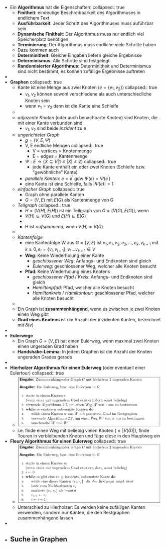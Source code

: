 - Ein **Algorithmus** hat die Eigenschaften:
  collapsed:: true
	- **Finitheit**: eindeutige Beschreibbarkeit des Algorithmuses in endlichem Text
	- **Ausführbarkeit**: Jeder Schritt des Algorithmuses muss auführbar sein
	- **Dynamische Finitheit**: Der Algorithmus muss nur endlich viel Speicherplatz benötigen
	- **Terminierung**: Der Algorithmus muss endliche viele Schritte haben
	- Dazu kommen auch
	- **Determinitheit**: Gleiche Eingaben liefern gleiche Ergebnisse
	- **Determinismus**: Alle Schritte sind festgelegt
	- **Randomisierter Algorithmus**: Determinitheit und Determinismus sind nicht bestimmt, es können zufällige Ergebnisse auftreten
-
- **Graphen**
  collapsed:: true
	- Kante ist eine Menge aus zwei Knoten ($e=\left\lbrace v_1,v_2\right\rbrace$)
	  collapsed:: true
		- $v_1,v_2$ können sowohl verschiedene als auch unterschiedliche Knoten sein
		- wenn $v_1=v_2$ dann ist die Kante eine Schleife
	-
	- *adjazente Knoten* (oder auch benachbarte Knoten) sind Knoten, die mit einer Kante verbunden sind
		- $v_1,v_2$ sind beide *inzident* zu e
	- *ungerichteter Graph*
		- $g=\left(V,E,\Psi\right)$
		- V, E endliche Mengen
		  collapsed:: true
			- V = vertices = Knotenmenge
			- E = edges = Kantenmenge
		- $\Psi:E\rightarrow\left\lbrace X\subseteq V|1\leq\left|X\right|\leq2\right\rbrace$
		  collapsed:: true
			- jede Kante enthält ein oder zwei Knoten (Schleife bzw. "gewöhnliche" Kante)
		- *parallele Kanten*: $e=e^{\prime}$ gdw $\Psi\left(e\right)=\Psi\left(e^{\prime}\right)$
		- eine Kante ist eine Schleife, falls $\left|\Psi\left(e\right)\right|=1$
	- *einfacher Graph*
	  collapsed:: true
		- Graph ohne parallele Kanten
		- $G=\left(V,E\right)$ mit $E\left(G\right)$ als Kantenmenge von G
	- *Teilgraph*
	  collapsed:: true
		- $H=\left(V\left(H\right),E\left(H\right)\right)$ ist ein Teilgraph von $G=\left(V\left(G\right),E\left(G\right)\right)$, wenn
		- $V\left(H\right)\subseteq V\left(G\right)$ und $E\left(H\right)\subseteq E\left(G\right)$
		-
		- H ist *aufspannend*, wenn $V\left(H\right)=V\left(G\right)$
	-
	- *Kantenfolge*
		- eine Kantenfolge W aus $G=\left(V,E\right)$ ist $v_1,e_1,v_2,e_2,...,e_{k},v_{k+1}$ mit $k\geq0,e_{i}=\left\lbrace v_{i},v_{i+1}\right\rbrace,v_1...v_{k+1}\in V$
		- **Weg**: Keine Wiederholung einer Kante
			- *geschlossener Weg*: Anfangs- und Endknoten sind gleich
			- *Eulerweg*: geschlossener Weg, welcher alle Knoten besucht
		- **Pfad**: Keine Wiederholung eines Knotens
			- *geschlossener Pfad* / *Kreis*: Anfangs- und Endknoten sind gleich
			- *Hamiltonpfad*: Pfad, welcher alle Knoten besucht
			- *Hamiltonkreis* / *Hamiltontour*: geschlossener Pfad, welcher alle Knoten besucht
	-
	- Ein Graph ist **zusammenhängend**, wenn es zwischen je zwei Knoten einen Weg gibt
	- **Grad eines Knotens** ist die Anzahl der inzidenten Kanten, bezeichnet mit $\delta\left(v\right)$
-
- **Eulerwege**
	- Ein Graph $G=\left(V,E\right)$ hat einen Eulerweg, wenn maximal zwei Knoten einen ungeraden Grad haben
	- **Handshake-Lemma**: In jedem Graphen ist die Anzahl der Knoten ungeraden Grades gerade
-
- **Hierholzer Algorithmus für einen Eulerweg** (oder eventuell einer Eulertour)
  collapsed:: true
	- ![image.png](../assets/image_1738592416575_0.png)
	- i.e. finde einen Weg mit beliebig vielen Knoten ($\leq\left|V\left(G\right)\right|$), finde Touren in verbleibenden Knoten und füge diese in den Hauptweg ein
- **Fleury Algorithmus für einen Eulerweg**
  collapsed:: true
	- ![image.png](../assets/image_1738592688690_0.png)
	- Unterschied zu Hierholzer: Es werden keine zufälligen Kanten verwenden, sondern nur Kanten, die den Restgraphen zusammenhängend lassen
-
- **Suche in Graphen**
	-